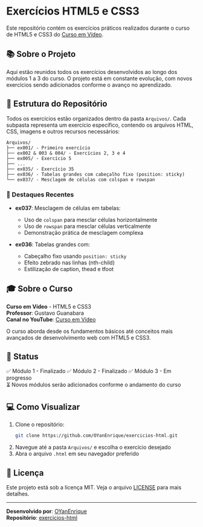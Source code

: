 # Exercícios HTML5 e CSS3

Este repositório contém os exercícios práticos realizados durante o curso de HTML5 e CSS3 do [Curso em Vídeo](https://www.youtube.com/c/CursoemV%C3%ADdeo).

## 📚 Sobre o Projeto

Aqui estão reunidos todos os exercícios desenvolvidos ao longo dos módulos 1 a 3 do curso. O projeto está em constante evolução, com novos exercícios sendo adicionados conforme o avanço no aprendizado.

## 📂 Estrutura do Repositório

Todos os exercícios estão organizados dentro da pasta `Arquivos/`. Cada subpasta representa um exercício específico, contendo os arquivos HTML, CSS, imagens e outros recursos necessários:

```
Arquivos/
├── ex001/ - Primeiro exercício
├── ex002 & 003 & 004/ - Exercícios 2, 3 e 4
├── ex005/ - Exercício 5
├── ...
├── ex035/ - Exercício 35
├── ex036/ - Tabelas grandes com cabeçalho fixo (position: sticky)
└── ex037/ - Mesclagem de células com colspan e rowspan
```

### 🎯 Destaques Recentes

- **ex037**: Mesclagem de células em tabelas:
  - Uso de `colspan` para mesclar células horizontalmente
  - Uso de `rowspan` para mesclar células verticalmente
  - Demonstração prática de mesclagem complexa

- **ex036**: Tabelas grandes com:
  - Cabeçalho fixo usando `position: sticky`
  - Efeito zebrado nas linhas (nth-child)
  - Estilização de caption, thead e tfoot

## 🎓 Sobre o Curso

**Curso em Vídeo** - HTML5 e CSS3  
**Professor**: Gustavo Guanabara  
**Canal no YouTube**: [Curso em Vídeo](https://www.youtube.com/c/CursoemV%C3%ADdeo)

O curso aborda desde os fundamentos básicos até conceitos mais avançados de desenvolvimento web com HTML5 e CSS3.

## 🚀 Status

✅ Módulo 1 - Finalizado
✅ Módulo 2 - Finalizado
✅ Módulo 3 - Em progresso  
⏳ Novos módulos serão adicionados conforme o andamento do curso

## 💻 Como Visualizar

1. Clone o repositório:
   ```bash
   git clone https://github.com/OYanEnrique/exercicios-html.git
   ```
2. Navegue até a pasta `Arquivos/` e escolha o exercício desejado
3. Abra o arquivo `.html` em seu navegador preferido

## 📝 Licença

Este projeto está sob a licença MIT. Veja o arquivo [LICENSE](LICENSE) para mais detalhes.

---

**Desenvolvido por**: [OYanEnrique](https://github.com/OYanEnrique)  
**Repositório**: [exercicios-html](https://github.com/OYanEnrique/exercicios-html)

